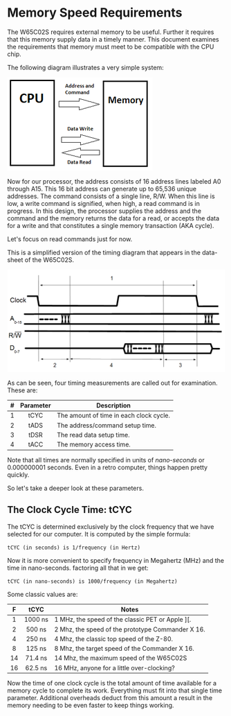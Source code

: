 # Memory Speed Requirements

The W65C02S requires external memory to be useful. Further it requires that
this memory supply data in a timely manner. This document examines the
requirements that memory must meet to be compatible with the CPU chip.

The following diagram illustrates a very simple system:

![A very simple system](./simplified_memory.png)

Now for our processor, the address consists of 16 address lines labeled A0
through A15. This 16 bit address can generate up to 65,536 unique addresses.
The command consists of a single line, R/W. When this line is low, a write
command is signified, when high, a read command is in progress. In this
design, the processor supplies the address and the command and the memory
returns the data for a read, or accepts the data for a write and that constitutes
a single memory transaction (AKA cycle).

Let's focus on read commands just for now.

This is a simplified version of the timing diagram that appears in the
data-sheet of the W65C02S.

![Read Timing](./read_timing_v2.png)

As can be seen, four timing measurements are called out for examination. These
are:

| \#  | Parameter | Description
|:---:|:---------:|---------------------
| 1   |  tCYC     | The amount of time in each clock cycle.
| 2   |  tADS     | The address/command setup time.
| 3   |  tDSR     | The read data setup time.
| 4   |  tACC     | The memory access time.

Note that all times are normally specified in units of _nano-seconds_ or
0.000000001 seconds. Even in a retro computer, things happen pretty quickly.

So let's take a deeper look at these parameters.

## The Clock Cycle Time: tCYC

The tCYC is determined exclusively by the clock frequency that we have
selected for our computer. It is computed by the simple formula:

    tCYC (in seconds) is 1/frequency (in Hertz)

Now it is more convenient to specify frequency in Megahertz (MHz) and the time
in nano-seconds. factoring all that in we get:

    tCYC (in nano-seconds) is 1000/frequency (in Megahertz)


Some classic values are:

 F   |  tCYC   | Notes
:---:|:-------:|-------
 1   | 1000 ns | 1 MHz, the speed of the classic PET or Apple \]\[.
 2   |  500 ns | 2 Mhz, the speed of the prototype Commander X 16.
 4   |  250 ns | 4 Mhz, the classic top speed of the Z-80.
 8   |  125 ns | 8 Mhz, the target speed of the  Commander X 16.
 14  | 71.4 ns | 14 Mhz, the maximum speed of the W65C02S
 16  | 62.5 ns | 16 MHz, anyone for a little over-clocking?

Now the time of one clock cycle is the total amount of time available for a
memory cycle to complete its work. Everything must fit into that single time
parameter. Additional overheads deduct from this amount a result in the
memory needing to be even faster to keep things working.
